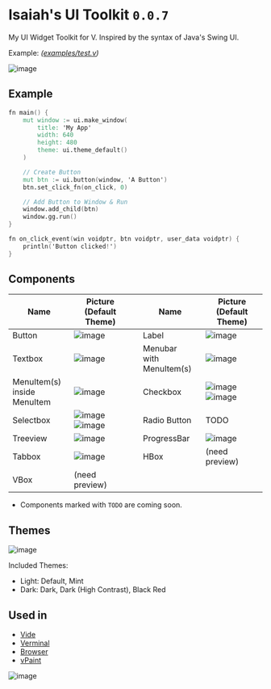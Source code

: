 # Isaiah's UI Toolkit `0.0.7`

My UI Widget Toolkit for V. Inspired by the syntax of Java's Swing UI.

Example: *([examples/test.v](examples/test.v))*

![image](https://user-images.githubusercontent.com/16439221/158931211-94c5dc3d-887e-4906-8ea1-d4620a82257d.png)

## Example 

```v
fn main() {
	mut window := ui.make_window(
		title: 'My App'
		width: 640
		height: 480
		theme: ui.theme_default()
	)

	// Create Button
	mut btn := ui.button(window, 'A Button')
	btn.set_click_fn(on_click, 0)

	// Add Button to Window & Run
	window.add_child(btn)
	window.gg.run() 
}

fn on_click_event(win voidptr, btn voidptr, user_data voidptr) {
	println('Button clicked!')
}
```

## Components
| Name | Picture (Default Theme) | | Name | Picture (Default Theme) |
|----------|----|--|-|-|
| Button   | ![image](https://user-images.githubusercontent.com/16439221/145850158-0e5b030a-0354-47bb-8657-b94adb4fb9d6.png) | | Label | ![image](https://user-images.githubusercontent.com/16439221/145852596-5a5703a3-0b74-449b-aeeb-5666686337b4.png) | 
| Textbox  | ![image](https://user-images.githubusercontent.com/16439221/145852324-9fad9743-ca1d-4699-a39c-e33716c7c211.png) | | Menubar<br>with MenuItem(s)  | ![image](https://user-images.githubusercontent.com/16439221/145851112-d46da49e-15d9-46d8-870d-818e5a52dd31.png) |
| MenuItem(s)<br>inside MenuItem | ![image](https://user-images.githubusercontent.com/16439221/145851571-4831068a-bf5e-4213-9c8e-7fde12148eb3.png) | | Checkbox | ![image](https://user-images.githubusercontent.com/16439221/145850433-8c21cd91-a249-465b-bab8-ecfd36cace72.png) ![image](https://user-images.githubusercontent.com/16439221/145850800-da4f23ae-1782-44f9-8f10-445f15dc4826.png) | |
| Selectbox    | ![image](https://user-images.githubusercontent.com/16439221/146039777-86ddc8a3-c5db-4448-9adc-259d8c763a90.png) ![image](https://user-images.githubusercontent.com/16439221/146040197-4db80b07-d02d-4500-bfbe-c35c581b8a50.png) | | Radio Button | TODO | |
| Treeview     | ![image](https://user-images.githubusercontent.com/16439221/146417738-4af4b85d-5191-430b-8874-01cb64591a31.png) | | ProgressBar  | ![image](https://user-images.githubusercontent.com/16439221/146232553-1916c9cb-181a-4c22-a4a0-c84496f641b4.png) | |
| Tabbox | ![image](https://user-images.githubusercontent.com/16439221/147746902-0adab304-3c6a-454c-be98-bd5329a01949.png) | | HBox         | (need preview) | |
| VBox         | (need preview) | |

* Components marked with `TODO` are coming soon.

## Themes
![image](https://user-images.githubusercontent.com/16439221/147748093-21c792e5-a746-491f-8d03-a3eae0491f8e.png)

Included Themes:
- Light: Default, Mint
- Dark:  Dark, Dark (High Contrast), Black Red

## Used in
- [Vide](https://github.com/isaiahpatton/vide)
- [Verminal](https://github.com/isaiahpatton/verminal)
- [Browser](./examples/browser/)
- [vPaint](https://github.com/isaiahpatton/vpaint)

![image](https://user-images.githubusercontent.com/16439221/158929709-bc7628d6-2581-4de1-8eb6-0c50c5385b16.png)